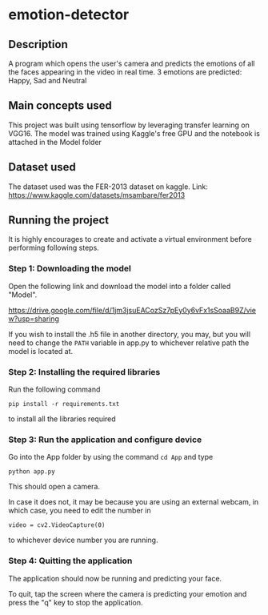 # emotion-detector

## Description
A program which opens the user's camera and predicts the emotions of all the faces appearing in the video in real time. 3 emotions are predicted: Happy, Sad and Neutral

## Main concepts used
This project was built using tensorflow by leveraging transfer learning on VGG16. The model was trained using Kaggle's free GPU and the notebook is attached in the Model folder

## Dataset used
The dataset used was the FER-2013 dataset on kaggle. 
Link: https://www.kaggle.com/datasets/msambare/fer2013 

## Running the project
It is highly encourages to create and activate a virtual environment before performing following steps.

### Step 1: Downloading the model
Open the following link and download the model into a folder called "Model". 

https://drive.google.com/file/d/1jm3jsuEACozSz7pEy0y6vFx1sSoaaB9Z/view?usp=sharing 

If you wish to install the .h5 file in another directory, you may, but you will need to change the `PATH` variable in app.py to whichever relative path the model is located at.

### Step 2: Installing the required libraries
Run the following command

```
pip install -r requirements.txt
```

to install all the libraries required

### Step 3: Run the application and configure device
Go into the App folder by using the command `cd App` and type 

```
python app.py
```

This should open a camera.

In case it does not, it may be because you are using an external webcam, in which case, you need to edit the number in

```
video = cv2.VideoCapture(0) 
```
to whichever device number you are running. 

### Step 4: Quitting the application
The application should now be running and predicting your face. 

To quit, tap the screen where the camera is predicting your emotion and press the "q" key to stop the application.